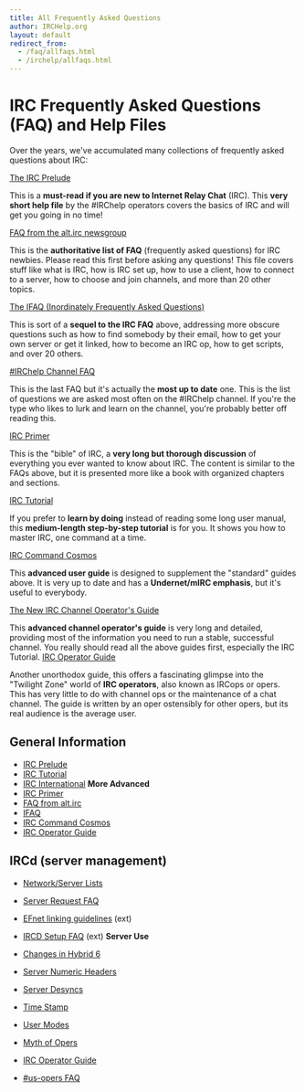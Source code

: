 ```yaml
---
title: All Frequently Asked Questions
author: IRCHelp.org
layout: default
redirect_from:
  - /faq/allfaqs.html
  - /irchelp/allfaqs.html
---
```


# IRC Frequently Asked Questions (FAQ) and Help Files

Over the years, we've accumulated many collections of frequently asked
questions about IRC:


[The IRC Prelude](/irchelp/new2irc.html)

  This is a **must-read if you are new to Internet Relay Chat** (IRC). This **very short help file** by the #IRChelp operators covers the basics of IRC and will get you going in no time!

[FAQ from the alt.irc newsgroup](/irchelp/altircfaq.html)

  This is the **authoritative list of FAQ** (frequently asked questions) for IRC newbies. Please read this first before asking any questions! This file covers stuff like what is IRC, how is IRC set up, how to use a client, how to connect to a server, how to choose and join channels, and more than 20 other topics.

[The IFAQ (Inordinately Frequently Asked Questions)](/irchelp/ifaq.html)

  This is sort of a **sequel to the IRC FAQ** above, addressing more obscure questions such as how to find somebody by their email, how to get your own server or get it linked, how to become an IRC op, how to get scripts, and over 20 others.

[#IRChelp Channel FAQ](/irchelp/irchelpfaq.html)

  This is the last FAQ but it's actually the **most up to date** one. This is the list of questions we are asked most often on the #IRChelp channel. If you're the type who likes to lurk and learn on the channel, you're probably better off reading this.

[IRC Primer](/irchelp/ircprimer.html)

  This is the "bible" of IRC, a **very long but thorough discussion** of everything you ever wanted to know about IRC. The content is similar to the FAQs above, but it is presented more like a book with organized chapters and sections.

[IRC Tutorial](/irchelp/irctutorial.html)

  If you prefer to **learn by doing** instead of reading some long user manual, this **medium-length step-by-step tutorial** is for you. It shows you how to master IRC, one command at a time.

[IRC Command Cosmos](/irchelp/misc/ccosmos.html)

  This **advanced user guide** is designed to supplement the "standard" guides above. It is very up to date and has a **Undernet/mIRC emphasis**, but it's useful to everybody.

[The New IRC Channel Operator's Guide](/irchelp/changuide.html)

  This **advanced channel operator's guide** is very long and detailed, providing most of the information you need to run a stable, successful channel. You really should read all the above guides first, especially the IRC Tutorial.  [IRC Operator Guide](/ircd/ircopguide.html)

  Another unorthodox guide, this offers a fascinating glimpse into the "Twilight Zone" world of **IRC operators**, also known as IRCops or opers. This has very little to do with channel ops or the maintenance of a chat channel. The guide is written by an oper ostensibly for other opers, but its real audience is the average user.

## General Information


  * [IRC Prelude](/irchelp/new2irc.html)
  * [IRC Tutorial](/irchelp/irctutorial.html)
  * [IRC International](/irchelp/misc/foreign.html)     **More Advanced**
  * [IRC Primer](/irchelp/ircprimer.html)
  * [FAQ from alt.irc](/irchelp/faq.html)
  * [IFAQ](/irchelp/ifaq.html)
  * [IRC Command Cosmos](/irchelp/misc/ccosmos.html)
  * [IRC Operator Guide](/ircd/ircopguide.html)

## IRCd (server management)


  * [Network/Server Lists](/irchelp/networks/)
  * [Server Request FAQ](/ircd/server-request.html)
  * [EFnet linking guidelines](ftp://ftp.blackened.com/pub/irc/new-server-guidelines) (ext)
  * [IRCD Setup FAQ](http://www.alleged.com/faq/) (ext)      **Server Use**

  * [Changes in Hybrid 6](hybrid6.html)
  * [Server Numeric Headers](/ircd/numerics.html)
  * [Server Desyncs](/ircd/desync.html)
  * [Time Stamp](/ircd/ircserv.html)
  * [User Modes](/irchelp/misc/umodes.html)
  * [Myth of Opers](/ircd/opermyth.html)
  * [IRC Operator Guide](/ircd/ircopguide.html)
  * [#us-opers FAQ](/ircd/usfaq.html)




